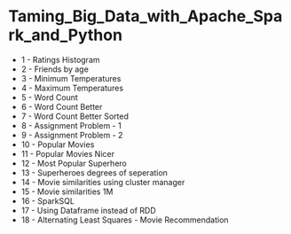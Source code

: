# Taming_Big_Data_with_Apache_Spark_and_Python

* 1 - Ratings Histogram
* 2 - Friends by age
* 3 - Minimum Temperatures
* 4 - Maximum Temperatures
* 5 - Word Count
* 6 - Word Count Better
* 7 - Word Count Better Sorted
* 8 - Assignment Problem - 1
* 9 - Assignment Problem - 2
* 10 - Popular Movies
* 11 - Popular Movies Nicer
* 12 - Most Popular Superhero
* 13 - Superheroes degrees of seperation
* 14 - Movie similarities using cluster manager
* 15 - Movie similarities 1M
* 16 - SparkSQL
* 17 - Using Dataframe instead of RDD
* 18 - Alternating Least Squares - Movie Recommendation
